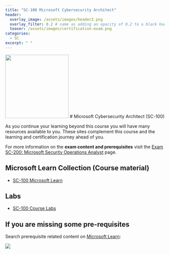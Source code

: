 ```yaml
---
title: "SC-100 Microsoft Cybersecurity Architect"
header:
  overlay_image: /assets/images/header2.png
  overlay_filter: 0.2 # same as adding an opacity of 0.2 to a black background
  teaser: /assets/images/certification-exam.png
categories:
  - SC
excerpt: " "
---
```


<img src="../../assets/images/certification-exam.png" width="200" height="200">
# Microsoft Cybersecurity Architect (SC-100) 

As you continue your learning beyond this course you will have many resources available to you. These sites complement this course and the learning and certification journey ahead of you.

For more information on the **exam content and prerequisites** visit the [Exam SC-200: Microsoft Security Operations Analyst](https://learn.microsoft.com/en-us/certifications/exams/sc-100) page.

## Microsoft Learn Collection (Course material)
- [SC-100 Microsoft Learn](https://aka.ms/courseSC-100)

## Labs
- [SC-100 Course Labs](https://aka.ms/sc100labs)

## If you are missing some pre-requisites
Search prerequisite related content on [Microsoft Learn](https://learn.microsoft.com/en-us/training/browse/):

<img src="../../assets/images/learn-search.png">
